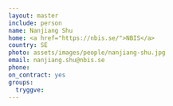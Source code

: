```yaml
---
layout: master
include: person
name: Nanjiang Shu
home: <a href="https://nbis.se/">NBIS</a>
country: SE
photo: assets/images/people/nanjiang-shu.jpg
email: nanjiang.shu@nbis.se
phone:
on_contract: yes
groups:
  tryggve:
---
```

